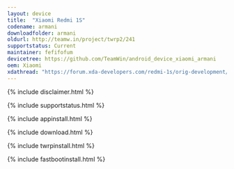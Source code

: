 ```yaml
---
layout: device
title:  "Xiaomi Redmi 1S"
codename: armani
downloadfolder: armani
oldurl: http://teamw.in/project/twrp2/241
supportstatus: Current
maintainer: fefifofum
devicetree: https://github.com/TeamWin/android_device_xiaomi_armani
oem: Xiaomi
xdathread: "https://forum.xda-developers.com/redmi-1s/orig-development/team-win-recovery-project-t3507843"
---
```


{% include disclaimer.html %}

{% include supportstatus.html %}

{% include appinstall.html %}

{% include download.html %}

{% include twrpinstall.html %}

{% include fastbootinstall.html %}
